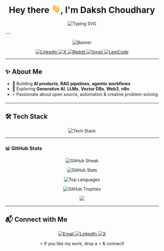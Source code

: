 <h1 align="center">
  Hey there <img src="https://raw.githubusercontent.com/ABSphreak/ABSphreak/master/gifs/Hi.gif" width="30px">, I'm Daksh Choudhary
</h1>

<p align="center">
  <img src="https://readme-typing-svg.herokuapp.com?font=Fira+Code&size=22&duration=4000&pause=1000&center=true&vCenter=true&width=600&lines=AI+Engineer+%7C+Generative+AI+Builder;Building+Agentic+AI+Workflows+%26+RAG+Pipelines;Building+SaaS+Products+with+Generative+AI+%F0%9F%9A%80" alt="Typing SVG">
</p>
---

<p align="center">
  <img src="https://capsule-render.vercel.app/api?type=wave&color=0:2e2e2e,100:000000&height=150&section=header&text=Welcome%20to%20my%20GitHub!&fontSize=28&fontColor=ffffff" alt="Banner" />
</p>

<p align="center">
  <a href="https://www.linkedin.com/in/daksh-choudhary-18336b249/">
    <img src="https://skillicons.dev/icons?i=linkedin" alt="LinkedIn"/>
  </a>
  <a href="https://x.com/DakshC17">
    <img src="https://skillicons.dev/icons?i=twitter" alt="X"/>
  </a>
<a href="https://www.reddit.com/user/Daksh1709/">
    <img src="https://cdn.simpleicons.org/reddit/FF4500" alt="Reddit" width="48"/>
  </a>
  <a href="mailto:dakshc1709@gmail.com">
    <img src="https://skillicons.dev/icons?i=gmail" alt="Gmail"/>
  </a>
  </a>
  <a href="https://leetcode.com/u/DakshC17/">
    <img src="https://cdn.simpleicons.org/leetcode/FFA116" alt="LeetCode" width="48"/>
  </a>
</p>


---

## ✨ About Me
- 🔭 Building **AI products**, **RAG pipelines**, **agentic workflows**
- 🌱 Exploring **Generative AI**, **LLMs**, **Vector DBs**, **Web3**, **n8n**
- ⚡ Passionate about open source, automation & creative problem-solving

---

## 🛠 Tech Stack
<p align="center">
  <img src="https://skillicons.dev/icons?i=python,fastapi,docker,linux,java,bash,vim,github,mysql,postgres,postman,aws,gcp" alt="Tech Stack"/>
</p>

---

### 📊 GitHub Stats

<p align="center">
  <img src="https://github-readme-streak-stats.herokuapp.com/?user=DakshC17&theme=tokyonight&hide_border=true" alt="GitHub Streak" />
</p>
<p align="center">
  <img src="https://github-readme-stats.vercel.app/api?username=DakshC17&show_icons=true&theme=tokyonight&hide_border=true" alt="GitHub Stats" />
</p>

<p align="center">
  <img src="https://github-readme-stats.vercel.app/api/top-langs/?username=DakshC17&layout=compact&theme=tokyonight&hide_border=true" alt="Top Languages" />
</p>

<p align="center">
  <img src="https://github-profile-trophy.vercel.app/?username=DakshC17&theme=tokyonight&no-frame=true&row=1&column=7" alt="GitHub Trophies" />
</p>

<p align="center">
  <img src="https://github-readme-activity-graph.vercel.app/graph?username=DakshC17&theme=tokyonight" />
</p>



---

## 📬 Connect with Me
<p align="center">
  <a href="mailto:dakshc1709@gmail.com">
    <img src="https://img.shields.io/badge/Email-dakshc1709%40gmail.com-red?style=for-the-badge&logo=gmail" alt="Email"/>
  </a>
  <a href="https://www.linkedin.com/in/daksh-choudhary-18336b249/">
    <img src="https://img.shields.io/badge/LinkedIn-Daksh%20Choudhary-blue?style=for-the-badge&logo=linkedin" alt="LinkedIn"/>
  </a>
  <a href="https://x.com/DakshC17">
    <img src="https://img.shields.io/badge/X-@DakshC17-000000?style=for-the-badge&logo=twitter" alt="X"/>
  </a>
</p>

<p align="center">⭐ If you like my work, drop a ⭐ & connect! </p>
